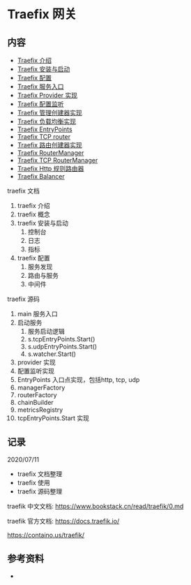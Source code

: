 <!-- ---
title: Traefix 网关
date: 2022-02-18 09:48:58
category: showcode, gateway, traefix
--- -->

# Traefix 网关


## 内容

* [Traefix 介绍](/gateway/traefix/traefix_introduce.md)
* [Traefix 安装与启动](/gateway/traefix/traefix_startup.md)
* [Traefix 配置](/gateway/traefix/traefix_config.md)
* [Traefix 服务入口](/gateway/traefix/traefix_main.md)
* [Traefix Provider 实现](/gateway/traefix/traefix_provider.md)
* [Traefix 配置监听](/gateway/traefix/traefix_watcher.md)
* [Traefix 管理创建器实现](/gateway/traefix/traefix_internal_manager.md)
* [Traefix 负载均衡实现](/gateway/traefix/traefix_http_manager.md)
* [Traefix EntryPoints](/gateway/traefix/traefix_entrypoints.md)
* [Traefix TCP router](/gateway/traefix/traefix_tcp_router.md)
* [Traefix 路由创建器实现](/gateway/traefix/traefix_routerfactory.md)
* [Traefix RouterManager](/gateway/traefix/traefix_routermanager.md)
* [Traefix TCP RouterManager](/gateway/traefix/traefix_routermanager_tcp.md)
* [Traefix Http 规则路由器](/gateway/traefix/traefix_rulerouter.md)
* [Traefix Balancer](/gateway/traefix/traefix_balancer.md)

traefix 文档
1. traefix 介绍
2. traefix 概念
3. traefix 安装与启动
   1. 控制台
   2. 日志
   3. 指标
4. traefix 配置
   1. 服务发现
   2. 路由与服务
   3. 中间件

traefix 源码
1. main 服务入口
2. 启动服务
   1. 服务启动逻辑
   2. s.tcpEntryPoints.Start()
   3. s.udpEntryPoints.Start()
   4. s.watcher.Start()
3. provider 实现
4. 配置监听实现
5. EntryPoints 入口点实现，包括http, tcp, udp
6. managerFactory
7. routerFactory
8. chainBuilder
9.  metricsRegistry
10. tcpEntryPoints.Start 实现


## 记录

2020/07/11
- traefix 文档整理
- traefix 使用
- traefix 源码整理

traefik 中文文档: https://www.bookstack.cn/read/traefik/0.md

traefik 官方文档: https://docs.traefik.io/

https://containo.us/traefik/


## 参考资料

- []()